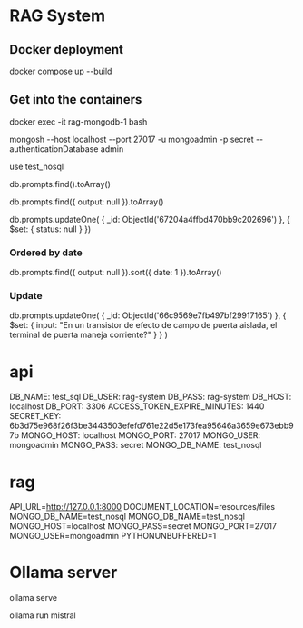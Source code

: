 # RAG System


## Docker deployment

docker compose up --build

## Get into the containers

docker exec -it rag-mongodb-1 bash

mongosh --host localhost --port 27017 -u mongoadmin -p secret --authenticationDatabase admin

use test_nosql

db.prompts.find().toArray()

db.prompts.find({ output: null }).toArray()

db.prompts.updateOne( { _id: ObjectId('67204a4ffbd470bb9c202696') }, { $set: { status: null } })

### Ordered by date
db.prompts.find({ output: null }).sort({ date: 1 }).toArray()

### Update

db.prompts.updateOne(
    { _id: ObjectId('66c9569e7fb497bf29917165') },
    { $set: { input: "En un transistor de efecto de campo de puerta aislada, el terminal de puerta maneja corriente?" } }
)


# api

DB_NAME: test_sql
DB_USER: rag-system
DB_PASS: rag-system
DB_HOST: localhost
DB_PORT: 3306
ACCESS_TOKEN_EXPIRE_MINUTES: 1440
SECRET_KEY: 6b3d75e968f26f3be3443503efefd761e22d5e173fea95646a3659e673ebb97b
MONGO_HOST: localhost
MONGO_PORT: 27017
MONGO_USER: mongoadmin
MONGO_PASS: secret
MONGO_DB_NAME: test_nosql
      
      

# rag
      
API_URL=http://127.0.0.1:8000
DOCUMENT_LOCATION=resources/files
MONGO_DB_NAME=test_nosql
MONGO_DB_NAME=test_nosql
MONGO_HOST=localhost
MONGO_PASS=secret
MONGO_PORT=27017
MONGO_USER=mongoadmin
PYTHONUNBUFFERED=1

# Ollama server

ollama serve

ollama run mistral